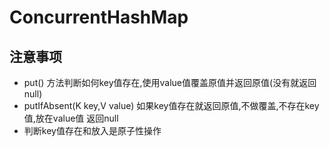 # ConcurrentHashMap

## 注意事项

* put() 方法判断如何key值存在,使用value值覆盖原值并返回原值(没有就返回null)
* putIfAbsent(K key,V value) 如果key值存在就返回原值,不做覆盖,不存在key值,放在value值 返回null
* 判断key值存在和放入是原子性操作
